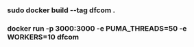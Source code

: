 ### sudo docker build --tag dfcom .

### docker run -p 3000:3000 -e PUMA_THREADS=50 -e WORKERS=10 dfcom
